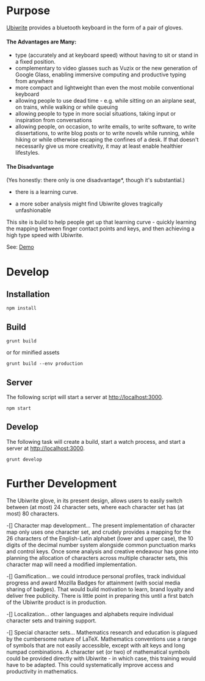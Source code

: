 # Purpose

[Ubiwrite](http://shaundaley39.github.io/Ubiwrite/) provides a bluetooth keyboard in the form of a pair of gloves.

#### The Advantages are Many:
- type (accurately and at keyboard speed) without having to sit or stand in a fixed position. 
- complementary to video glasses such as Vuzix or the new generation of Google Glass, enabling immersive computing and productive typing from anywhere
- more compact and lightweight than even the most mobile conventional keyboard
- allowing people to use dead time - e.g. while sitting on an airplane seat, on trains, while walking or while queuing
- allowing people to type in more social situations, taking input or inspiration from conversations
- allowing people, on occasion, to write emails, to write software, to write dissertations, to write blog posts or to write novels while running, while hiking or while otherwise escaping the confines of a desk. If that doesn't necessarily give us more creativity, it may at least enable healthier lifestyles.

#### The Disadvantage
(Yes honestly: there only is one disadvantage*, though it's substantial.)
- there is a learning curve.
* a more sober analysis might find Ubiwrite gloves tragically unfashionable

This site is build to help people get up that learning curve - quickly learning the mapping between finger contact points and keys, and then achieving a high type speed with Ubiwrite.

See: [Demo](http://shaundaley39.github.io/ubiwrite-training/)

# Develop

## Installation

```
npm install
```

## Build

```
grunt build
```

or for minified assets

```
grunt build --env production
```

## Server

The following script will start a server at
[http://localhost:3000](http://localhost:3000).

```
npm start
```

## Develop

The following task will create a build, start a watch process, and start a
server at [http://localhost:3000](http://localhost:3000).

```
grunt develop
```

# Further Development

The Ubiwrite glove, in its present design, allows users to easily switch between (at most) 24 character sets, where each character set has (at most) 80 characters.

-[] Character map development... The present implementation of character map only uses one character set, and crudely provides a mapping for the 26 characters of the English-Latin alphabet (lower and upper case), the 10 digits of the decimal number system alongside common punctuation marks and control keys. Once some analysis and creative endeavour has gone into planning the allocation of characters across multiple character sets, this character map will need a modified implementation.

-[] Gamification... we could introduce personal profiles, track individual progress and award Mozilla Badges for attainment (with social media sharing of badges). That would build motivation to learn, brand loyalty and deliver free publicity. There is little point in preparing this until a first batch of the Ubiwrite product is in production.

-[] Localization... other languages and alphabets require individual character sets and training support.

-[] Special character sets... Mathematics research and education is plagued by the cumbersome nature of LaTeX. Mathematics conventions use a range of symbols that are not easily accessible, except with alt keys and long numpad combinations. A character set (or two) of mathematical symbols could be provided directly with Ubiwrite - in which case, this training would have to be adapted. This could systematically improve access and productivity in mathematics.
